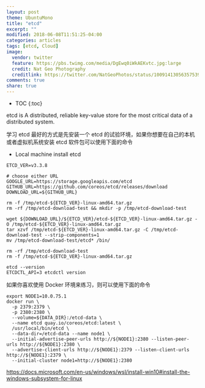 ```yaml
---
layout: post
theme: UbuntuMono
title: "etcd"
excerpt: ""
modified: 2018-06-08T11:51:25-04:00
categories: articles
tags: [etcd, Cloud]
image:
  vendor: twitter
  feature: https://pbs.twimg.com/media/DgEwq0iWkAEKvtc.jpg:large
  credit: Nat Geo Photography
  creditlink: https://twitter.com/NatGeoPhotos/status/1009141305635753985
comments: true
share: true
---
```


* TOC
{:toc}

etcd is
A distributed, reliable key-value store for the most critical data of a distributed system.

学习 etcd 最好的方式是先安装一个 etcd 的试验环境，如果你想要在自己的本机或者虚拟机系统安装 etcd 软件包可以使用下面的命令
* Local machine install etcd
```
ETCD_VER=v3.3.8

# choose either URL
GOOGLE_URL=https://storage.googleapis.com/etcd
GITHUB_URL=https://github.com/coreos/etcd/releases/download
DOWNLOAD_URL=${GITHUB_URL}

rm -f /tmp/etcd-${ETCD_VER}-linux-amd64.tar.gz
rm -rf /tmp/etcd-download-test && mkdir -p /tmp/etcd-download-test

wget ${DOWNLOAD_URL}/${ETCD_VER}/etcd-${ETCD_VER}-linux-amd64.tar.gz -O /tmp/etcd-${ETCD_VER}-linux-amd64.tar.gz
tar xzvf /tmp/etcd-${ETCD_VER}-linux-amd64.tar.gz -C /tmp/etcd-download-test --strip-components=1
mv /tmp/etcd-download-test/etcd* /bin/

rm -rf /tmp/etcd-download-test
rm -f /tmp/etcd-${ETCD_VER}-linux-amd64.tar.gz

etcd --version
ETCDCTL_API=3 etcdctl version
```

如果你喜欢使用 Docker 环境来练习，则可以使用下面的命令
```
export NODE1=10.0.75.1
docker run \
  -p 2379:2379 \
  -p 2380:2380 \
  --volume=${DATA_DIR}:/etcd-data \
  --name etcd quay.io/coreos/etcd:latest \
  /usr/local/bin/etcd \
  --data-dir=/etcd-data --name node1 \
  --initial-advertise-peer-urls http://${NODE1}:2380 --listen-peer-urls http://${NODE1}:2380 \
  --advertise-client-urls http://${NODE1}:2379 --listen-client-urls http://${NODE1}:2379 \
  --initial-cluster node1=http://${NODE1}:2380
```
https://docs.microsoft.com/en-us/windows/wsl/install-win10#install-the-windows-subsystem-for-linux

[coreos/etcd]:https://github.com/coreos/etcd
[coreos.com/etcd]:https://coreos.com/etcd/
[etcd/docs]:https://coreos.com/etcd/docs/latest/
[coreos/rkt]:https://coreos.com/rkt/
